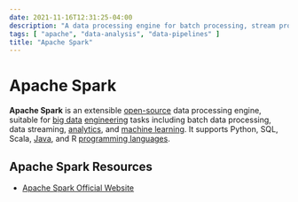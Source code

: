 ```yaml
---
date: 2021-11-16T12:31:25-04:00
description: "A data processing engine for batch processing, stream processing, and machine learning"
tags: [ "apache", "data-analysis", "data-pipelines" ]
title: "Apache Spark"
---
```


# Apache Spark

**Apache Spark** is an extensible [open-source](open-source.md) data processing engine, suitable for [big data](big-data.md) [engineering](data-engineering.md) tasks including batch data processing, data streaming, [analytics](data-analysis.md), and [machine learning](machine-learning.md). It supports Python, SQL, Scala, [Java](java.md), and R [programming languages](computer-languages.md).

## Apache Spark Resources

* [Apache Spark Official Website](http://spark.apache.org/)

